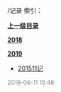 /记录 索引：


**[上一级目录](/index.md)**

**[2018](/记录/2018/index.md)**

**[2019](/记录/2019/index.md)**

- [201511记](/记录/201511记.md)


<font size=2 color='grey'> 2019-06-11 15:48 </font>
